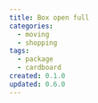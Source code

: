 ```yaml
---
title: Box open full
categories:
  - moving
  - shopping
tags:
  - package
  - cardboard
created: 0.1.0
updated: 0.6.0
---
```

